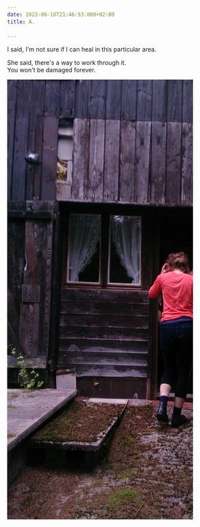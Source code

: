 ```yaml
---
date: 2022-06-16T21:46:53.000+02:00
title: A.

---
```

I said, I'm not sure if I can heal in this particular area.

She said, there's a way to work through it.  
You won't be damaged forever.

![](/uploads/through.jpg)